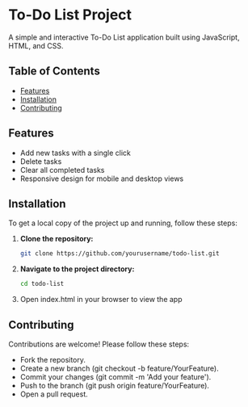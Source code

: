 # To-Do List Project

A simple and interactive To-Do List application built using JavaScript, HTML, and CSS.

## Table of Contents

- [Features](#features)
- [Installation](#installation)
- [Contributing](#contributing)

## Features

- Add new tasks with a single click
- Delete tasks
- Clear all completed tasks
- Responsive design for mobile and desktop views

## Installation

To get a local copy of the project up and running, follow these steps:

1. **Clone the repository:**
   ```bash
   git clone https://github.com/yourusername/todo-list.git

2. **Navigate to the project directory:**
   ```bash
   cd todo-list

3. Open index.html in your browser to view the app

## Contributing
Contributions are welcome! Please follow these steps:

- Fork the repository.
- Create a new branch (git checkout -b feature/YourFeature).
- Commit your changes (git commit -m 'Add your feature').
- Push to the branch (git push origin feature/YourFeature).
- Open a pull request.
